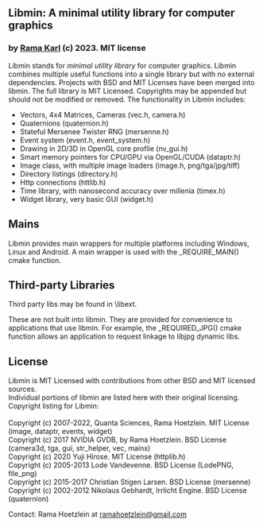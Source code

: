 
## Libmin: A minimal utility library for computer graphics

### by [Rama Karl](http://ramakarl.com) (c) 2023. MIT license

Libmin stands for *minimal utility library* for computer graphics. Libmin combines multiple useful functions into a single library but with no external dependencies.
Projects with BSD and MIT Licenses have been merged into libmin. The full library is MIT Licensed. Copyrights may be appended but should not be modified or removed.
The functionality in Libmin includes:
- Vectors, 4x4 Matrices, Cameras (vec.h, camera.h)
- Quaternions (quaternion.h)
- Stateful Mersenee Twister RNG (mersenne.h)
- Event system (event.h, event_system.h)
- Drawing in 2D/3D in OpenGL core profile (nv_gui.h)
- Smart memory pointers for CPU/GPU via OpenGL/CUDA (dataptr.h)
- Image class, with multiple image loaders (image.h, png/tga/jpg/tiff)
- Directory listings (directory.h)
- Http connections (httlib.h)
- Time library, with nanosecond accuracy over millenia (timex.h)
- Widget library, very basic GUI (widget.h)

## Mains

Libmin provides main wrappers for multiple platforms including Windows, Linux and Android.
A main wrapper is used with the _REQUIRE_MAIN() cmake function.

## Third-party Libraries

Third party libs may be found in \libext.

These are not built into libmin.
They are provided for convenience to applications that use libmin.
For example, the _REQUIRED_JPG() cmake function allows an application to request linkage to libjpg dynamic libs. 

## License

Libmin is MIT Licensed with contributions from other BSD and MIT licensed sources.<br>
Individual portions of libmin are listed here with their original licensing.<br>
Copyright listing for Libmin:<br>
<br>
Copyright (c) 2007-2022, Quanta Sciences, Rama Hoetzlein. MIT License (image, dataptr, events, widget)<br>
Copyright (c) 2017 NVIDIA GVDB, by Rama Hoetzlein. BSD License (camera3d, tga, gui, str_helper, vec, mains)<br>
Copyright (c) 2020 Yuji Hirose. MIT License (httplib.h)<br>
Copyright (c) 2005-2013 Lode Vandevenne. BSD License (LodePNG, file_png)<br>
Copyright (c) 2015-2017 Christian Stigen Larsen. BSD License (mersenne)<br>
Copyright (c) 2002-2012 Nikolaus Gebhardt, Irrlicht Engine. BSD License (quaternion)<br>

Contact: Rama Hoetzlein at ramahoetzlein@gmail.com
